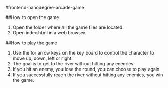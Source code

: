 #frontend-nanodegree-arcade-game

##How to open the game
1. Open the folder where all the game files are located.
2. Open index.html in a web browser.

##How to play the game
1. Use the for arrow keys on the key board to control the character to move up, down, left or right.
2. The goal is to get to the river without hitting any enemies.
3. If you hit an enemy, you lose the round, you can choose to play again.
4. If you successfully reach the river without hitting any enemies, you win the game.

